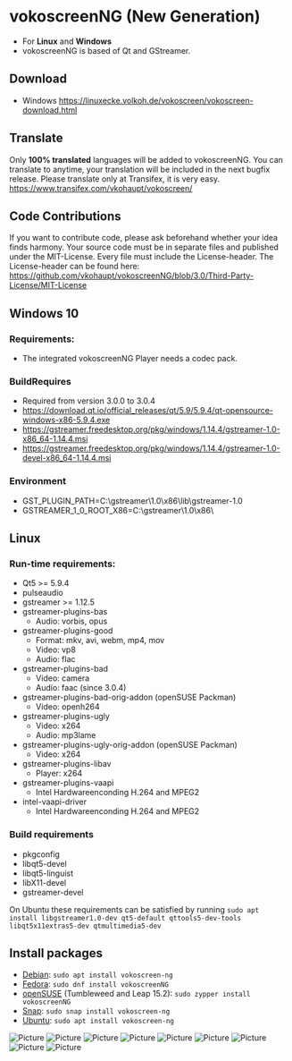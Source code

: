 # vokoscreenNG (New Generation)

* For **Linux** and **Windows**
* vokoscreenNG is based of Qt and GStreamer.

## Download
* Windows https://linuxecke.volkoh.de/vokoscreen/vokoscreen-download.html

## Translate
Only **100% translated** languages will be added to vokoscreenNG.
You can translate to anytime, your translation will be included in the next bugfix release.
Please translate only at Transifex, it is very easy.
https://www.transifex.com/vkohaupt/vokoscreen/


## Code Contributions
If you want to contribute code, please ask beforehand whether your idea finds harmony. Your source code must be in separate files and published under the MIT-License.
Every file must include the License-header.
The License-header can be found here: https://github.com/vkohaupt/vokoscreenNG/blob/3.0/Third-Party-License/MIT-License


## Windows 10
### Requirements:
* The integrated vokoscreenNG Player needs a codec pack.


### BuildRequires
* Required from version 3.0.0 to 3.0.4
* https://download.qt.io/official_releases/qt/5.9/5.9.4/qt-opensource-windows-x86-5.9.4.exe
* https://gstreamer.freedesktop.org/pkg/windows/1.14.4/gstreamer-1.0-x86_64-1.14.4.msi
* https://gstreamer.freedesktop.org/pkg/windows/1.14.4/gstreamer-1.0-devel-x86_64-1.14.4.msi


### Environment
* GST_PLUGIN_PATH=C:\gstreamer\1.0\x86\lib\gstreamer-1.0
* GSTREAMER_1_0_ROOT_X86=C:\gstreamer\1.0\x86\

## Linux
### Run-time requirements:
* Qt5 >= 5.9.4
* pulseaudio
* gstreamer >= 1.12.5
* gstreamer-plugins-bas
  - Audio: vorbis, opus
* gstreamer-plugins-good
  - Format: mkv, avi, webm, mp4, mov
  - Video: vp8
  - Audio: flac
* gstreamer-plugins-bad
  - Video: camera
  - Audio: faac (since 3.0.4)
* gstreamer-plugins-bad-orig-addon (openSUSE Packman)
  - Video: openh264
* gstreamer-plugins-ugly
  - Video: x264
  - Audio: mp3lame
* gstreamer-plugins-ugly-orig-addon (openSUSE Packman)
  - Video: x264
* gstreamer-plugins-libav
  - Player: x264
* gstreamer-plugins-vaapi
  - Intel Hardwareenconding H.264 and MPEG2
* intel-vaapi-driver
  - Intel Hardwareenconding H.264 and MPEG2

### Build requirements
* pkgconfig
* libqt5-devel
* libqt5-linguist
* libX11-devel
* gstreamer-devel

On Ubuntu these requirements can be satisfied by running `sudo apt install libgstreamer1.0-dev qt5-default qttools5-dev-tools libqt5x11extras5-dev qtmultimedia5-dev`

## Install packages

* [Debian](https://tracker.debian.org/pkg/vokoscreen-ng): `sudo apt install vokoscreen-ng`
* [Fedora](https://src.fedoraproject.org/rpms/vokoscreenNG): `sudo dnf install vokoscreenNG`
* [openSUSE](https://software.opensuse.org/package/vokoscreenNG) (Tumbleweed and Leap 15.2): `sudo zypper install vokoscreenNG`
* [Snap](https://snapcraft.io/vokoscreen-ng): `sudo snap install vokoscreen-ng`
* [Ubuntu](https://launchpad.net/ubuntu/+source/vokoscreen-ng): `sudo apt install vokoscreen-ng`

![Picture](https://vokoscreen.volkoh.de/3.0/picture/screencast-0.png)
![Picture](https://vokoscreen.volkoh.de/3.0/picture/screencast-1.png)
![Picture](https://vokoscreen.volkoh.de/3.0/picture/screencast-2.png)
![Picture](https://vokoscreen.volkoh.de/3.0/picture/screencast-3.png)
![Picture](https://vokoscreen.volkoh.de/3.0/picture/screencast-4.png)
![Picture](https://vokoscreen.volkoh.de/3.0/picture/screencast-5.png)
![Picture](https://vokoscreen.volkoh.de/3.0/picture/screencast-6.png)
![Picture](https://vokoscreen.volkoh.de/3.0/picture/screencast-7.png)
![Picture](https://vokoscreen.volkoh.de/3.0/picture/screencast-8.png)
